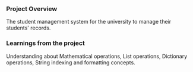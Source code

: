 ### Project Overview

 The student management system for the university to manage their students' records.


### Learnings from the project

 Understanding about Mathematical operations, List operations, Dictionary operations, String indexing and formatting concepts.



